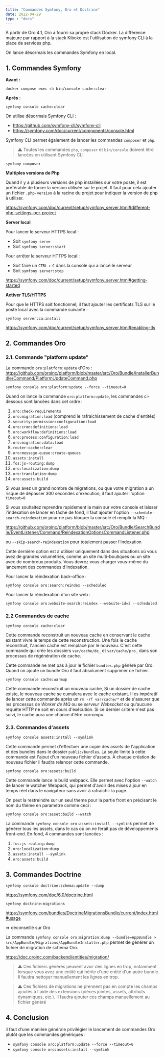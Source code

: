 ```yaml
---
title: "Commandes Symfony, Oro et Doctrine"
date: 2022-04-29
type : "docs"
---
```


À partir de Oro 4.1, Oro a fourni sa propre stack Docker. La différence majeure par rapport à la stack Kiboko est l'utilisation de symfony CLI  à la place de services php.

On lance désormais les commandes Symfony en local.

## 1. Commandes Symfony

**Avant :**

`docker compose exec sh bin/console cache:clear`

**Après :**

`symfony console cache:clear`

On utilise désormais Symfony CLI :  
- https://github.com/symfony-cli/symfony-cli
- https://symfony.com/doc/current/components/console.html

Symfony CLI permet également de lancer les commandes `composer` et `php`.
> ⚠︎ Toutes les commandes `php`, `composer` et `bin/console` doivent être lancées en utilisant Symfony CLI

`symfony composer`

**Multiples versions de Php**

Quand il y a plusieurs versions de php installées sur votre poste, il est préférable de forcer la version utilisée sur le projet. Il faut pour cela ajouter un fichier `.php-version` à la racine du projet pour indiquer la version de php à utiliser.

https://symfony.com/doc/current/setup/symfony_server.html#different-php-settings-per-project

**Server local**

Pour lancer le serveur HTTPS local :

- Soit `symfony serve`
- Soit `symfony server:start`

Pour arrêter le serveur HTTPS local :
- Soit faire un `CTRL` + `C` dans la console qui a lancé le serveur
- Soit `symfony server:stop`

https://symfony.com/doc/current/setup/symfony_server.html#getting-started

**Activer TLS/HTTPS**

Pour que le HTTPS soit fonctionnel, il faut ajouter les certificats TLS sur le poste local avec la commande suivante :

`symfony server:ca:install`

https://symfony.com/doc/current/setup/symfony_server.html#enabling-tls

## 2. Commandes Oro

### 2.1. Commande "platform update"

La commande `oro:platform:update` d'Oro : https://github.com/oroinc/platform/blob/master/src/Oro/Bundle/InstallerBundle/Command/PlatformUpdateCommand.php

`symfony console oro:platform:update --force --timeout=0`

Quand on lance la commande `oro:platform:update`, les commandes ci-dessous sont lancées dans cet ordre :

1. `oro:check-requirements`
2. `oro:migration:load` (comprend le rafraichissement de cache d'entités)
3. `security:permission:configuration:load`
4. `oro:cron:definitions:load`
5. `oro:workflow:definitions:load`
6. `oro:process:configuration:load`
7. `oro:migration:data:load`
8. `router:cache:clear`
9. `oro:message-queue:create-queues`
10. `assets:install`
11. `fos:js-routing:dump`
12. `oro:localization:dump`
13. `oro:translation:dump`
14. `oro:assets:build`

Si vous avez un grand nombre de migrations, ou que votre migration a un risque de dépasser 300 secondes d'exécution, il faut ajouter l'option `--timeout=0`

Si vous souhaitez reprendre rapidement la main sur votre console et laisser l'indexation se lancer en tâche de fond, il faut ajouter l'option `--schedule-search-reindexation`
pour ne pas bloquer la console et remplir la MQ :

https://github.com/oroinc/platform/blob/master/src/Oro/Bundle/SearchBundle/EventListener/Command/ReindexationOptionsCommandListener.php

ou `--skip-search-reindexation` pour totalement passer l'indexation

Cette dernière option est à utiliser uniquement dans des situations où vous avez de grandes volumétries, comme un site multi-boutiques ou un site avec de nombreux produits. Vous devrez vous charger vous-même du lancement des commandes d'indexation.

Pour lancer la réindexation back-office :

`symfony console oro:search:reindex --scheduled`

Pour lancer la réindexation d'un site web :

`symfony console oro:website-search:reindex --website-id=2 --scheduled`

### 2.2 Commandes de cache

`symfony console cache:clear`

Cette commande reconstruit un nouveau cache en conservant le cache existant vivre le temps de cette reconstruction. Une fois le cache reconstruit, l'ancien cache est remplacé par le nouveau. C'est cette commande qui crée les dossiers `var/cache/de_` et `var/cache/pro_` dans son processus de régénération de cache.

Cette commande ne met pas à jour le fichier `bundles.php` généré par Oro. Quand on ajoute un bundle Oro il faut absolument supprimer ce fichier.

`symfony console cache:warmup`

Cette commande reconstruit un nouveau cache, Si un dossier de cache existe, le nouveau cache se cumulera avec le cache existant. Il es impératif de lancer cette commande après un `rm -rf var/cache/*` et de s'assurer que les processus de *Worker de MQ* ou se *serveur Websocket* ou qu'aucune requête HTTP ne soit en cours d'exécution. Si ce dernier critère n'est pas suivi, le cache aura une chance d'être corrompu.

### 2.3. Commandes d'assets

`symfony console assets:install --symlink`

Cette commande permet d'effectuer une copie des assets  de l'application et des bundles dans le dossier `public/bundles`. La seule limite à cette commande est l'ajout d'un nouveau fichier d'assets. À chaque création de nouveau fichier il faudra relancer cette commande.

`symfony console oro:assets:build`

Cette commande lance le build webpack. Elle permet avec l'option `--watch` de lancer le watcher Webpack, qui permet d'avoir des mises à jour en temps réel dans le navigateur sans avoir à rafraichir la page.

On peut la restreindre sur un seul theme pour la partie front en précisant le nom du thème en paramètre comme ceci :

`symfony console oro:asset:build --watch`

La commande `symfony console oro:assets:install --symlink` permet de générer tous les assets, dans le cas où on ne ferait pas de développements front-end. En fond, 4 commandes sont lancées :
1. `fos:js-routing:dump`
2. `oro:localization:dump`
3. `assets:install --symlink`
4. `oro:assets:build`


## 3. Commandes Doctrine

`symfony console doctrine:schema:update --dump`

https://symfony.com/doc/6.0/doctrine.html

`symfony doctrine:migrations`

https://symfony.com/bundles/DoctrineMigrationsBundle/current/index.html#usage

=> déconseillé sur Oro

La commande `symfony console oro:migration:dump --bundle=AppBundle > src/AppBundle/Migrations/AppBundleInstaller.php` permet de générer un fichier de migration de schéma Oro.

https://doc.oroinc.com/backend/entities/migration/

> ⚠︎ Ces fichiers générés peuvent avoir des lignes en trop, notamment lorsque vous avez une entité qui hérite d'une entité d'un autre bundle. Il faudra nettoyer manuellement les lignes en trop.

> ⚠︎ Ces fichiers de migrations ne prennent pas en compte les champs ajoutés à l'aide des extensions (pièces jointes, assets, attributs dynamiques, etc.). Il faudra ajouter ces champs manuellement au fichier généré


## 4. Conclusion

Il faut d'une manière générale privilégier le lancement de commandes Oro plutôt que les commandes génériques :
- `symfony console oro:platform:update --force --timeout=0`
- `symfony console oro:assets:install --symlink`
